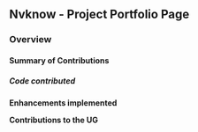 ## Nvknow - Project Portfolio Page

### Overview


#### Summary of Contributions

##### **Code contributed**

**Enhancements implemented**

**Contributions to the UG**

